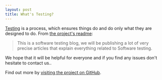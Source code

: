 ```yaml
---
layout: post
title: What's Testing?
---
```


[Testing](http://jekyllrb.com) is a process, which ensures things do and do only what they are designed to do. From [the project's readme](https://github.com/mojombo/jekyll/blob/master/README.markdown):

  > This is a software testing blog, we will be publishing a lot of very precise articles that explain everything related to Software testing.

We hope that it will be helpful for everyone and if you find any issues don't hesitate to contact us..

Find out more by [visiting the project on GitHub](https://github.com/akshay059).